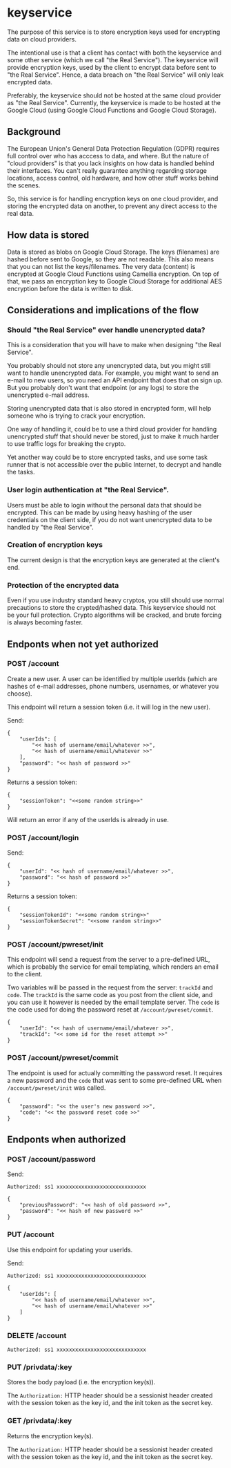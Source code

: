 keyservice
==========
 
The purpose of this service is to store encryption keys used for encrypting
data on cloud providers.

The intentional use is that a client has contact with both the keyservice and
some other service (which we call "the Real Service"). The keyservice will
provide encryption keys, used by the client to encrypt data before sent to
"the Real Service". Hence, a data breach on "the Real Service" will only leak
encrypted data.

Preferably, the keyservice should not be hosted at the same cloud provider as
"the Real Service". Currently, the keyservice is made to be hosted at the
Google Cloud (using Google Cloud Functions and Google Cloud Storage).

Background
----------

The European Union's General Data Protection Regulation (GDPR) requires full
control over who has acccess to data, and where. But the nature of "cloud
providers" is that you lack insights on how data is handled behind their
interfaces. You can't really guarantee anything regarding storage locations,
access control, old hardware, and how other stuff works behind the scenes.

So, this service is for handling encryption keys on one cloud provider,
and storing the encrypted data on another, to prevent any direct access to the
real data.

How data is stored
------------------

Data is stored as blobs on Google Cloud Storage. The keys (filenames) are
hashed before sent to Google, so they are not readable. This also means that
you can not list the keys/filenames. The very data (content) is encrypted at
Google Cloud Functions using Camellia encryption. On top of that, we pass an
encryption key to Google Cloud Storage for additional AES encryption before
the data is written to disk.

Considerations and implications of the flow
-------------------------------------------

### Should "the Real Service" ever handle unencrypted data?

This is a consideration that you will have to make when designing "the Real
Service".

You probably should not store any unencrypted data, but you might still want
to handle unencrypted data. For example, you might want to send an e-mail to
new users, so you need an API endpoint that does that on sign up. But you
probably don't want that endpoint (or any logs) to store the unencrypted
e-mail address.

Storing unencrypted data that is also stored in encrypted form, will help
someone who is trying to crack your encryption.

One way of handling it, could be to use a third cloud provider for handling
unencrypted stuff that should never be stored, just to make it much harder to
use traffic logs for breaking the crypto.

Yet another way could be to store encrypted tasks, and use some task runner
that is not accessible over the public Internet, to decrypt and handle the
tasks.

### User login authentication at "the Real Service".

Users must be able to login without the personal data that should be encrypted.
This can be made by using heavy hashing of the user credentials on the client
side, if you do not want unencrypted data to be handled by "the Real Service".

### Creation of encryption keys

The current design is that the encryption keys are generated at the client's
end.

### Protection of the encrypted data

Even if you use industry standard heavy cryptos, you still should use
normal precautions to store the crypted/hashed data. This keyservice should
not be your full protection. Crypto algorithms will be cracked, and
brute forcing is always becoming faster.

Endponts when not yet authorized
--------------------------------

### POST /account

Create a new user. A user can be identified by multiple userIds (which are
hashes of e-mail addresses, phone numbers, usernames, or whatever you choose).

This endpoint will return a session token (i.e. it will log in the new user).

Send:

```
{
	"userIds": [
		"<< hash of username/email/whatever >>",
		"<< hash of username/email/whatever >>"
	],
	"password": "<< hash of password >>"
}
```

Returns a session token:

```
{
	"sessionToken": "<<some random string>>"
}
```

Will return an error if any of the userIds is already in use.

### POST /account/login

Send:

```
{
	"userId": "<< hash of username/email/whatever >>",
	"password": "<< hash of password >>"
}
```

Returns a session token:

```
{
	"sessionTokenId": "<<some random string>>"
	"sessionTokenSecret": "<<some random string>>"
}
```

### POST /account/pwreset/init

This endpoint will send a request from the server to a pre-defined URL, which
is probably the service for email templating, which renders an email to the
client.

Two variables will be passed in the request from the server: `trackId` and
`code`. The `trackId` is the same code as you post from the client side, and
you can use it however is needed by the email template server. The `code` is
the code used for doing the password reset at `/account/pwreset/commit`.

```
{
	"userId": "<< hash of username/email/whatever >>",
	"trackId": "<< some id for the reset attempt >>"
}
```

### POST /account/pwreset/commit

The endpoint is used for actually committing the password reset. It requires
a new password and the `code` that was sent to some pre-defined URL when
`/account/pwreset/init` was called.

```
{
	"password": "<< the user's new password >>",
	"code": "<< the password reset code >>"
}
```


Endponts when authorized
------------------------

### POST /account/password

Send:

```
Authorized: ss1 xxxxxxxxxxxxxxxxxxxxxxxxxxxxx

{
	"previousPassword": "<< hash of old password >>",
	"password": "<< hash of new password >>"
}
```

### PUT /account

Use this endpoint for updating your userIds.

Send:

```
Authorized: ss1 xxxxxxxxxxxxxxxxxxxxxxxxxxxxx

{
	"userIds": [
		"<< hash of username/email/whatever >>",
		"<< hash of username/email/whatever >>"
	]
}
```

### DELETE /account

```
Authorized: ss1 xxxxxxxxxxxxxxxxxxxxxxxxxxxxx
```

### PUT /privdata/:key

Stores the body payload (i.e. the encryption key(s)).

The `Authorization:` HTTP header should be a sessionist header created with
the session token as the key id, and the init token as the secret key.

### GET /privdata/:key

Returns the encryption key(s).

The `Authorization:` HTTP header should be a sessionist header created with
the session token as the key id, and the init token as the secret key.

